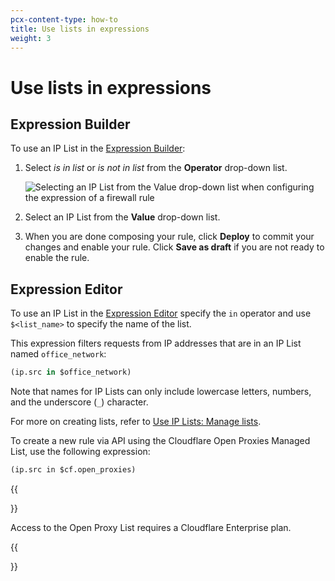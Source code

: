 ```yaml
---
pcx-content-type: how-to
title: Use lists in expressions
weight: 3
---
```


# Use lists in expressions

## Expression Builder

To use an IP List in the [Expression Builder](/firewall/cf-dashboard/edit-expressions/#expression-builder):

1. Select _is in list_ or _is not in list_ from the **Operator** drop-down list.

    ![Selecting an IP List from the Value drop-down list when configuring the expression of a firewall rule](/firewall/static/cf-open-proxies-list.png)

1. Select an IP List from the **Value** drop-down list.

1. When you are done composing your rule, click **Deploy** to commit your changes and enable your rule. Click **Save as draft** if you are not ready to enable the rule.

## Expression Editor

To use an IP List in the [Expression Editor](/firewall/cf-dashboard/edit-expressions/#expression-editor) specify the `in` operator and use `$<list_name>` to specify the name of the list.

This expression filters requests from IP addresses that are in an IP List named `office_network`:

```sql
(ip.src in $office_network)
```

Note that names for IP Lists can only include lowercase letters, numbers, and the underscore (`_`) character.

For more on creating lists, refer to [Use IP Lists: Manage lists](/firewall/cf-dashboard/rules-lists/manage-lists/).

To create a new rule via API using the Cloudflare Open Proxies Managed List, use the following expression:

```txt
(ip.src in $cf.open_proxies)
```

{{<Aside type="warning" header="Important">}}

Access to the Open Proxy List requires a Cloudflare Enterprise plan.

{{</Aside>}}
